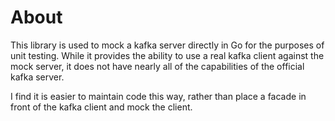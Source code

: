 # About
This library is used to mock a kafka server directly in Go for the purposes
of unit testing. While it provides the ability to use a real kafka client
against the mock server, it does not have nearly all of the capabilities
of the official kafka server.

I find it is easier to maintain code this way, rather than place a facade
in front of the kafka client and mock the client.
